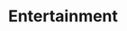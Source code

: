 ---
layout: classification
title: Entertainment
image: /img/classifications/entertainment.jpeg
featured: false
applications: true
tags:
 - Movies
 - TV Shows
# classification_partners:
#   - type: Classification Supporter
#     list:
#       - name: Rotaract Bangalore East
#         img: /img/partners/rbe.png
#       - name: Rotaract Bangalore East
#         img: /img/partners/rbe.png
description:
  Entertainment has always been one of the most important industries in history. Storytelling, music, drama, dance, and different kinds of performance exist in all cultures and have developed into sophisticated forms. Engaging the audience is the most important aspect of any form of entertainment. Learn how to become a better entertainer and how to raise to the top in your field.
# mentors:
#   - name: Rtn. Krishna B Mariyanka
#     company: Ajira Global
#     img: /img/mentors/krishnabmariyanka.jpeg
#     social:
#       linkedin: https://www.linkedin.com/in/krishnamariyanka/
#       twitter: https://twitter.com/KMariyanka
#       facebook: https://www.facebook.com/krishnamariyanka
#       instagram: https://www.instagram.com/krishnabmariyanka/
#     introduction: An effectual consultant, a stunning speaker and a cogent trainer in the global brand and communications industry, Krishna B. Mariyanka, more fondly known as Brand Kitty, began his professional career in the field of public relations 20+ years ago. It was quickly followed by key internal and external communication assignments in some very large, multinational corporations.
---
